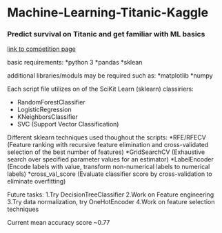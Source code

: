 # Machine-Learning-Titanic-Kaggle
### Predict survival on Titanic and get familiar with ML basics
[link to competition page](https://www.kaggle.com/c/titanic)

basic requirements:
*python 3
*pandas
*sklean

additional libraries/moduls may be required such as:
*matplotlib
*numpy

Each script file utilizes on of the SciKit Learn (sklearn) classiriers: 
* RandomForestClassifier
* LogisticRegression
* KNeighborsClassifier
* SVC (Support Vector Classification)

Different sklearn techniques used thoughout the scripts:
*RFE/RFECV (Feature ranking with recursive feature elimination and cross-validated selection of the best number of features)
*GridSearchCV (Exhaustive search over specified parameter values for an estimator)
*LabelEncoder (Encode labels with value, transform non-numerical labels to numerical labels)
*cross_val_score (Evaluate classifier score by cross-validation to eliminate overfitting)

Future tasks:
1.Try DecisionTreeClassifier
2.Work on Feature engineering
3.Try data normalization, try OneHotEncoder
4.Work on feature selection techniques

Current mean accuracy score ~0.77
